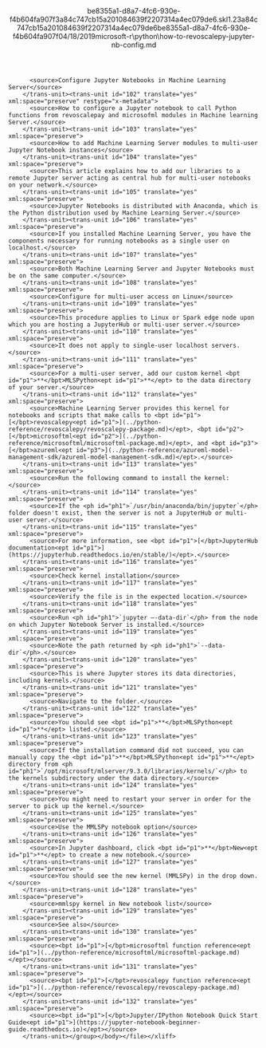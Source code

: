 <?xml version="1.0"?><xliff version="1.2" xmlns="urn:oasis:names:tc:xliff:document:1.2" xmlns:xsi="http://www.w3.org/2001/XMLSchema-instance" xsi:schemaLocation="urn:oasis:names:tc:xliff:document:1.2 xliff-core-1.2-transitional.xsd"><file datatype="xml" original="how-to-revoscalepy-jupyter-nb-config.md" source-language="en-US" target-language="en-US"><header><tool tool-id="mdxliff" tool-name="mdxliff" tool-version="1.0-d1654b2" tool-company="Microsoft" /><xliffext:skl_file_name xmlns:xliffext="urn:microsoft:content:schema:xliffextensions">be8355a1-d8a7-4fc6-930e-f4b604fa907f3a84c747cb15a201084639f2207314a4ec079de6.skl</xliffext:skl_file_name><xliffext:version xmlns:xliffext="urn:microsoft:content:schema:xliffextensions">1.2</xliffext:version><xliffext:ms.openlocfilehash xmlns:xliffext="urn:microsoft:content:schema:xliffextensions">3a84c747cb15a201084639f2207314a4ec079de6</xliffext:ms.openlocfilehash><xliffext:ms.sourcegitcommit xmlns:xliffext="urn:microsoft:content:schema:xliffextensions">be8355a1-d8a7-4fc6-930e-f4b604fa907f</xliffext:ms.sourcegitcommit><xliffext:ms.lasthandoff xmlns:xliffext="urn:microsoft:content:schema:xliffextensions">04/18/2019</xliffext:ms.lasthandoff><xliffext:ms.openlocfilepath xmlns:xliffext="urn:microsoft:content:schema:xliffextensions">microsoft-r\python\how-to-revoscalepy-jupyter-nb-config.md</xliffext:ms.openlocfilepath></header><body><group id="content" extype="content"><trans-unit id="101" translate="yes" xml:space="preserve" restype="x-metadata">
          <source>Configure Jupyter Notebooks in Machine Learning Server</source>
        </trans-unit><trans-unit id="102" translate="yes" xml:space="preserve" restype="x-metadata">
          <source>How to configure a Jupyter notebook to call Python functions from revoscalepay and microsofml modules in Machine learning Server.</source>
        </trans-unit><trans-unit id="103" translate="yes" xml:space="preserve">
          <source>How to add Machine Learning Server modules to multi-user Jupyter Notebook instances</source>
        </trans-unit><trans-unit id="104" translate="yes" xml:space="preserve">
          <source>This article explains how to add our libraries to a remote Jupyter server acting as central hub for multi-user notebooks on your network.</source>
        </trans-unit><trans-unit id="105" translate="yes" xml:space="preserve">
          <source>Jupyter Notebooks is distributed with Anaconda, which is the Python distribution used by Machine Learning Server.</source>
        </trans-unit><trans-unit id="106" translate="yes" xml:space="preserve">
          <source>If you installed Machine Learning Server, you have the components necessary for running notebooks as a single user on localhost.</source>
        </trans-unit><trans-unit id="107" translate="yes" xml:space="preserve">
          <source>Both Machine Learning Server and Jupyter Notebooks must be on the same computer.</source>
        </trans-unit><trans-unit id="108" translate="yes" xml:space="preserve">
          <source>Configure for multi-user access on Linux</source>
        </trans-unit><trans-unit id="109" translate="yes" xml:space="preserve">
          <source>This procedure applies to Linux or Spark edge node upon which you are hosting a JupyterHub or multi-user server.</source>
        </trans-unit><trans-unit id="110" translate="yes" xml:space="preserve">
          <source>It does not apply to single-user localhost servers.</source>
        </trans-unit><trans-unit id="111" translate="yes" xml:space="preserve">
          <source>For a multi-user server, add our custom kernel <bpt id="p1">**</bpt>MLSPython<ept id="p1">**</ept> to the data directory of your server.</source>
        </trans-unit><trans-unit id="112" translate="yes" xml:space="preserve">
          <source>Machine Learning Server provides this kernel for notebooks and scripts that make calls to <bpt id="p1">[</bpt>revoscalepy<ept id="p1">](../python-reference/revoscalepy/revoscalepy-package.md)</ept>, <bpt id="p2">[</bpt>microsoftml<ept id="p2">](../python-reference/microsoftml/microsoftml-package.md)</ept>, and <bpt id="p3">[</bpt>azureml<ept id="p3">](../python-reference/azureml-model-management-sdk/azureml-model-management-sdk.md)</ept>.</source>
        </trans-unit><trans-unit id="113" translate="yes" xml:space="preserve">
          <source>Run the following command to install the kernel:</source>
        </trans-unit><trans-unit id="114" translate="yes" xml:space="preserve">
          <source>If the <ph id="ph1">`/usr/bin/anaconda/bin/jupyter`</ph> folder doesn't exist, then the server is not a JupyterHub or multi-user server.</source>
        </trans-unit><trans-unit id="115" translate="yes" xml:space="preserve">
          <source>For more information, see <bpt id="p1">[</bpt>JupyterHub documentation<ept id="p1">](https://jupyterhub.readthedocs.io/en/stable/)</ept>.</source>
        </trans-unit><trans-unit id="116" translate="yes" xml:space="preserve">
          <source>Check kernel installation</source>
        </trans-unit><trans-unit id="117" translate="yes" xml:space="preserve">
          <source>Verify the file is in the expected location.</source>
        </trans-unit><trans-unit id="118" translate="yes" xml:space="preserve">
          <source>Run <ph id="ph1">`jupyter –-data-dir`</ph> from the node on which Jupyter Notebook Server is installed.</source>
        </trans-unit><trans-unit id="119" translate="yes" xml:space="preserve">
          <source>Note the path returned by <ph id="ph1">`--data-dir`</ph>.</source>
        </trans-unit><trans-unit id="120" translate="yes" xml:space="preserve">
          <source>This is where Jupyter stores its data directories, including kernels.</source>
        </trans-unit><trans-unit id="121" translate="yes" xml:space="preserve">
          <source>Navigate to the folder.</source>
        </trans-unit><trans-unit id="122" translate="yes" xml:space="preserve">
          <source>You should see <bpt id="p1">**</bpt>MLSPython<ept id="p1">**</ept> listed.</source>
        </trans-unit><trans-unit id="123" translate="yes" xml:space="preserve">
          <source>If the installation command did not succeed, you can manually copy the <bpt id="p1">**</bpt>MLSPython<ept id="p1">**</ept> directory from <ph id="ph1">`/opt/microsoft/mlserver/9.3.0/libraries/kernels/`</ph> to the kernels subdirectory under the data directory.</source>
        </trans-unit><trans-unit id="124" translate="yes" xml:space="preserve">
          <source>You might need to restart your server in order for the server to pick up the kernel.</source>
        </trans-unit><trans-unit id="125" translate="yes" xml:space="preserve">
          <source>Use the MMLSPy notebook option</source>
        </trans-unit><trans-unit id="126" translate="yes" xml:space="preserve">
          <source>In Jupyter dashboard, click <bpt id="p1">**</bpt>New<ept id="p1">**</ept> to create a new notebook.</source>
        </trans-unit><trans-unit id="127" translate="yes" xml:space="preserve">
          <source>You should see the new kernel (MMLSPy) in the drop down.</source>
        </trans-unit><trans-unit id="128" translate="yes" xml:space="preserve">
          <source>mmlspy kernel in New notebook list</source>
        </trans-unit><trans-unit id="129" translate="yes" xml:space="preserve">
          <source>See also</source>
        </trans-unit><trans-unit id="130" translate="yes" xml:space="preserve">
          <source><bpt id="p1">[</bpt>microsoftml function reference<ept id="p1">](../python-reference/microsoftml/microsoftml-package.md)</ept></source>
        </trans-unit><trans-unit id="131" translate="yes" xml:space="preserve">
          <source><bpt id="p1">[</bpt>revoscalepy function reference<ept id="p1">](../python-reference/revoscalepy/revoscalepy-package.md)</ept></source>
        </trans-unit><trans-unit id="132" translate="yes" xml:space="preserve">
          <source><bpt id="p1">[</bpt>Jupyter/IPython Notebook Quick Start Guide<ept id="p1">](https://jupyter-notebook-beginner-guide.readthedocs.io)</ept></source>
        </trans-unit></group></body></file></xliff>